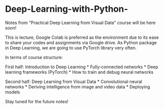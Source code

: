 # Deep-Learning-with-Python-
Notes from "Practical Deep Learning from Visual Data" course will be here soon! 


This is lecture, Google Colab is preferred as the environment due to its ease to share your codes and assignments via Google drive. As Python package in Deep Learning, we are going to use PyTorch library very often. 


In terms of course structure: 

  First half: Introduction to Deep Learning
    * Fully-connected networks 
    * Deep learning frameworks (PyTorch)
    * How to train and debug neural networks
  
  Second half: Deep Learning from Visual Data
    * Convolutional neural networks
    * Deriving intelligence from image and video data
    * Deploying models
    
   
    
Stay tuned for the future notes!
